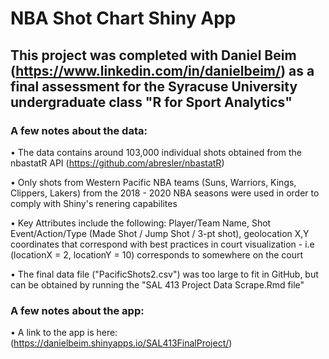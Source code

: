 # NBA Shot Chart Shiny App

## This project was completed with Daniel Beim (https://www.linkedin.com/in/danielbeim/) as a final assessment for the Syracuse University undergraduate class "R for Sport Analytics"

### A few notes about the data:

• The data contains around 103,000 individual shots obtained from the nbastatR API (https://github.com/abresler/nbastatR)

• Only shots from Western Pacific NBA teams (Suns, Warriors, Kings, Clippers, Lakers) from the 2018 - 2020 NBA seasons were used in order to comply with Shiny's renering capabilites

• Key Attributes include the following:  Player/Team Name, Shot Event/Action/Type (Made Shot / Jump Shot / 3-pt shot), geolocation X,Y coordinates that correspond with best practices in court visualization - i.e (locationX = 2, locationY = 10) corresponds to somewhere on the court

• The final data file ("PacificShots2.csv") was too large to fit in GitHub, but can be obtained by running the "SAL 413 Project Data Scrape.Rmd file" 

### A few notes about the app:

• A link to the app is here: (https://danielbeim.shinyapps.io/SAL413FinalProject/)

